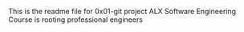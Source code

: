 This is the readme file for 0x01-git project
ALX Software Engineering Course is rooting professional engineers
